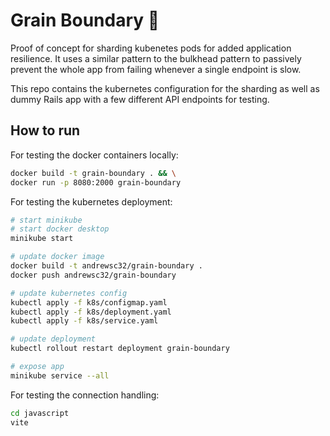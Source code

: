 # Grain Boundary 💎
Proof of concept for sharding kubenetes pods for added application resilience. It uses a similar pattern to the bulkhead pattern to passively prevent the whole app from failing whenever a single endpoint is slow.

This repo contains the kubernetes configuration for the sharding as well as dummy Rails app with a few different API endpoints for testing.

## How to run

For testing the docker containers locally:

```bash
docker build -t grain-boundary . && \
docker run -p 8080:2000 grain-boundary
```

For testing the kubernetes deployment:

```bash
# start minikube
# start docker desktop
minikube start

# update docker image
docker build -t andrewsc32/grain-boundary .
docker push andrewsc32/grain-boundary

# update kubernetes config
kubectl apply -f k8s/configmap.yaml
kubectl apply -f k8s/deployment.yaml
kubectl apply -f k8s/service.yaml

# update deployment
kubectl rollout restart deployment grain-boundary

# expose app
minikube service --all
```

For testing the connection handling:

```bash
cd javascript
vite
```